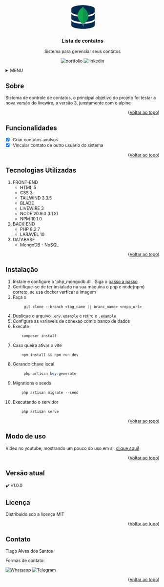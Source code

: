 <a name="readme-top"></a>

<!-- PROJETO LOGO -->
<br />
<div align="center">
  <a href="https://github.com/Tiago-Alves-dos-Santos/Covid19">
    <img src="public/img/mongodb.png" alt="Logo" width="80" height="80">
  </a>

  <h3 align="center">Lista de contatos</h3>

  <p align="center">
    Sistema para gerenciar seus contatos
  </p>

  [![portfolio][portfolio-shield]][portfolio-url]
  [![linkedin][linkedin-shield]][linkedin-url]
</div>




<!-- MENU -->
<details>
  <summary>MENU</summary>
  <ol>
    <li>
      <a href="#sobre">Sobre</a>
    </li>
    <li><a href="#funcionalidades">Funcionalidades</a></li>
    <li><a href="#tecnologias-utilizadas">Tecnologias Utilizadas</a></li>
    <li><a href="#instalação">Instalação</a></li>
    <li><a href="#modo-de-uso">Modo de uso</a></li>
    <li><a href="#versão-atual">Versão atual</a></li>
    <li><a href="#licença">Licença</a></li>
    <li><a href="#contato">Contato</a></li>
  </ol>
</details>



<!-- ABOUT THE PROJECT -->
## Sobre
Sistema de controle de contatos, o principal objetivo do projeto foi testar a nova versão do livewire, a versão 3, junstamente com o alpine

<p align="right">(<a href="#readme-top">Voltar ao topo</a>)</p>

<!-- FUNCIONALIDADES -->
## Funcionalidades

- [x] Criar contatos avulsos
- [x] Vincular contato de outro usuário do sistema
    
<p align="right">(<a href="#readme-top">Voltar ao topo</a>)</p>

## Tecnologias Utilizadas
1. FRONT-END
    * HTML 5
    * CSS 3
    * TAILWIND 3.3.5
    * BLADE
    * LIVEWIRE 3
    * NODE 20.9.0 (LTS)
    * NPM 10.1.0
2. BACK-END
    * PHP 8.2.7
    * LARAVEL 10
3. DATABASE
    * MongoDB - NoSQL



<p align="right">(<a href="#readme-top">Voltar ao topo</a>)</p>

<!-- GETTING STARTED -->
## Instalação

1. Instale e configure a 'php_mongodb.dll'. Siga o <a href="[http://](https://github.com/mongodb/laravel-mongodb)" target="_blank">passo a passo</a>
2. Certifique-se de ter instalado na sua máquina o php e node(npm) correto, se usa docker verficar a imagem
3. Faça o 
    ~~~git
         git clone --branch <tag_name || branc_name> <repo_url>
    ~~~
4. Duplique o arquivo `.env.example` e retire o `.example`
5. Configure as variaveis de conexao com o banco de dados
6. Execute 
    ~~~php
        composer install 
    ~~~
7. Caso queira ativar o vite
    ~~~js
        npm install && npm run dev
    ~~~ 
8. Gerando chave local
   ~~~php
        php artisan key:generate 
   ~~~
9. Migrations e seeds 
    ~~~php
        php artisan migrate --seed
    ~~~
10. Executando o servidor 
    ~~~php
        php artisan serve
    ~~~


<p align="right">(<a href="#readme-top">Voltar ao topo</a>)</p>



<!-- USAGE EXAMPLES -->
## Modo de uso
Video no youtube, mostrando um pouco do uso em si. <a href="[http://](https://www.youtube.com/watch?v=zZdT9-bcIKI)" target="_blank">clique aqui!</a>

<p align="right">(<a href="#readme-top">Voltar ao topo</a>)</p>


## Versão atual
:heavy_check_mark:  v1.0.0


<!-- LICENÇA -->
## Licença
Distribuído sob a licença MIT

<p align="right">(<a href="#readme-top">Voltar ao topo</a>)</p>



<!-- CONTACT -->
## Contato
Tiago Alves dos Santos

Formas de contato: 
<br>

[![Whatsapp][whatsapp-shield]][whatsapp-url]
[![Telegram][telegram-shield]][telegram-url]

<p align="right">(<a href="#readme-top">Voltar ao topo</a>)</p>


<!-- MARKDOWN -->
[whatsapp-shield]: https://img.shields.io/badge/WhatsApp-25D366?style=for-the-badge&logo=whatsapp&logoColor=white
[whatsapp-url]: https://wa.link/h5vlzo
[telegram-shield]: https://img.shields.io/badge/Telegram-2CA5E0?style=for-the-badge&logo=telegram&logoColor=white
[telegram-url]: https://t.me/TiagoAlves2001
[linkedin-shield]: https://img.shields.io/badge/LinkedIn-0077B5?style=for-the-badge&logo=linkedin&logoColor=white
[linkedin-url]: https://www.linkedin.com/in/tiago-alves-dos-santos-de-oliveira-96699a189/
[portfolio-shield]: https://img.shields.io/badge/PORTFOLIO-%20CLIQUE%20AQUI%20-%20BLACK
[portfolio-url]: https://tiago-alves-dos-santos.github.io/portfolio/#about

